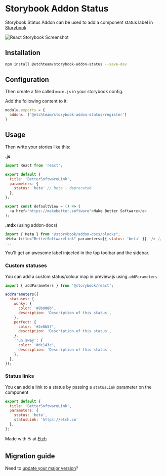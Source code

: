 # Storybook Addon Status

Storybook Status Addon can be used to add a component status label in [Storybook](https://storybook.js.org).

![React Storybook Screenshot](https://raw.githubusercontent.com/etchteam/storybook-addon-status/master/screenshot.png)

## Installation

```sh
npm install @etchteam/storybook-addon-status --save-dev
```

## Configuration

Then create a file called `main.js` in your storybook config.

Add the following content to it:

```js
module.exports = {
  addons: ['@etchteam/storybook-addon-status/register']
}
```

## Usage

Then write your stories like this:

**.js**
```js
import React from 'react';

export default {
  title: 'BetterSoftwareLink',
  parameters: {
    status: 'beta' // beta | deprecated
  },
};

export const defaultView = () => (
  <a href="https://makebetter.software">Make Better Software</a>
);
```

**.mdx** (using addon-docs)
```js
import { Meta } from "@storybook/addon-docs/blocks";
<Meta title="BetterSoftwareLink" parameters={{ status: 'beta' }}  /> // beta | deprecated
...
```

You'll get an awesome label injected in the top toolbar and the sidebar.

### Custom statuses

You can add a custom status/colour map in preview.js using `addParameters`.

```js
import { addParameters } from '@storybook/react';

addParameters({
  statuses: {
    wonky: {
      color: '#8b008b',
      description: 'Description of this status',
    },
    perfect: {
      color: '#2e8b57',
      description: 'Description of this status',
    },
    'run away': {
      color: '#dc143c',
      description: 'Description of this status',
    },
  },
});
```

### Status links

You can add a link to a status by passing a `statusLink` parameter on the component

```js
export default {
  title: 'BetterSoftwareLink',
  parameters: {
    status: 'beta',
    statusLink: 'https://etch.co'
  },
};
```

Made with ☕ at [Etch](https://etch.co)

## Migration guide

Need to [update your major version](Migration.md)?
